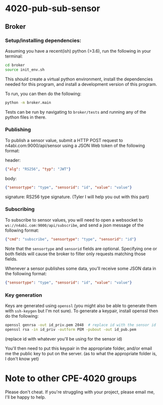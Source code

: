 # 4020-pub-sub-sensor

## Broker

### Setup/installing dependencies:
Assuming you have a recent(ish) python (>3.6), run the following in your terminal:
```bash
cd broker
source init_env.sh
```
This should create a virtual python environment, install the dependencies needed for this program, and install a development version of this program.

To run, you can then do the following:
```bash
python -m broker.main
```

Tests can be run by navigating to `broker/tests` and running any of
the python files in there.

### Publishing

To publish a sensor value, submit a HTTP POST request to n4abi.com:9000/api/sensor using a JSON Web token of the following format:

header:
```json
{"alg": "RS256", "typ": "JWT"}
```
body:
```json
{"sensortype": "type", "sensorid": "id", "value": "value"}
```
signature:
RS256 type signature. (Tyler I will help you out with this part)

### Subscribing

To subscribe to sensor values, you will need to open a websocket to `ws://n4abi.com:9000/api/subscribe`, and send a json message of the following format:

```json
{"cmd": "subscribe", "sensortype": "type", "sensorid": "id"}
```

Note that the `sensortype` and `sensorid` fields are optional. Specifying one or both fields will cause the broker to filter only requests matching those fields. 

Whenever a sensor publishes some data, you'll receive some JSON data in the following format:
```json
{"sensortype": "type", "sensorid": "id", "value": "value"}
```

### Key generation

Keys are generated using `openssl` (you might also be able to generate them with `ssh-keygen` but I'm not sure). To generate a keypair, install openssl then do the following:

```bash
openssl genrsa -out id_priv.pem 2048  # replace id with the sensor id
openssl rsa -in id_priv -outform PEM -pubout -out id_pub.pem
```
(replace id with whatever you'll be using for the sensor id)

You'll then need to put this keypair in the appropriate folder, and/or email me the public key to put on the server. (as to what the appropriate folder is, I don't know yet)

# Note to other CPE-4020 groups

Please don't cheat. If you're struggling with your project, please email me, I'll be happy to help.
